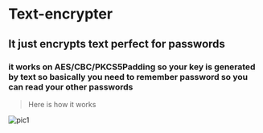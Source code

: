 # Text-encrypter
## It just encrypts text perfect for passwords

### it works on AES/CBC/PKCS5Padding so your key is generated by text so basically you need to remember password so you can read your other passwords



>Here is how it works 

![pic1](https://i.ibb.co/tc0zNWY/Bez-naslova.png)
